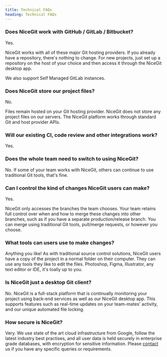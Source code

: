 ```yaml
---
title: Technical FAQs
heading: Technical FAQs
---
```


### Does NiceGit work with GitHub / GitLab / Bitbucket?

Yes.

NiceGit works with all of these major Git hosting providers. If you already have a repository, there's nothing to change.
For new projects, just set up a repository on the host of your choice and then access it through the NiceGit desktop app.

We also support Self Managed GitLab instances.

### Does NiceGit store our project files?

No.

Files remain hosted on your Git hosting provider. NiceGit does not store any project files on our servers. The NiceGit
platform works through standard Git and host provider APIs.

### Will our existing CI, code review and other integrations work?

Yes.

### Does the whole team need to switch to using NiceGit?

No. If some of your team works with NiceGit, others can continue to use traditional Git tools, that's fine.

### Can I control the kind of changes NiceGit users can make?

Yes.

NiceGit only accesses the branches the team chooses. Your team retains full control over when and how to merge these changes into
other branches, such as if you have a separate production/release branch.
You can merge using traditional Git tools, pull/merge requests, or however you choose.

### What tools can users use to make changes?

Anything you like! As with traditional source control solutions, NiceGit users have a copy of the project in a normal
folder on their computer. They can use any tools they like to edit the files. Photoshop, Figma, Illustrator,
any text editor or IDE, it's toally up to you.

### Is NiceGit just a desktop Git client?

No. NiceGit is a full-stack platform that is continually monitoring your project using back-end services as well
as our NiceGit desktop app. This supports features such as real-time updates on your team-mates' activity,
and our unique automated file locking.

### How secure is NiceGit?

Very. We use state of the art cloud infrastructure from Google, follow the latest industry best practises, and all
user data is held securely in enterprise grade databases, with encryption for sensitive information.
Please [contact](/contact) us if you have any specific queries or requirements.
